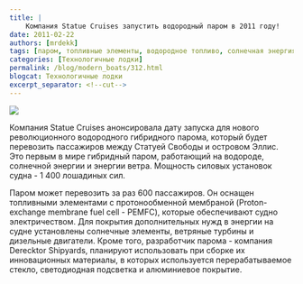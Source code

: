 ```yaml
---
title: |
    Компания Statue Cruises запустить водородный паром в 2011 году!
date: 2011-02-22
authors: [mrdekk]
tags: [паром, топливные элементы, водородное топливо, солнечная энергия, энергия ветра, дизель]
categories: [Технологичные лодки]
permalink: /blog/modern_boats/312.html
blogcat: Технологичные лодки
excerpt_separator: <!--cut-->
---
```



![](http://itw66.ru/uploads/images/00/00/01/2011/02/22/7377ee.jpg)


Компания Statue Cruises анонсировала дату запуска для нового революционного водородного гибридного парома, который будет перевозить пассажиров между Статуей Свободы и островом Эллис. Это первым в мире гибридный паром, работающий на водороде, солнечной энергии и энергии ветра. Мощность силовых установок судна - 1 400 лошадиных сил.

Паром может перевозить за раз 600 пассажиров. Он оснащен топливными элементами с протонообменной мембраной (Proton-exchange membrane fuel cell - PEMFC), которые обеспечивают судно электричеством. Для покрытия дополнительных нужд в энергии на судне установлены солнечные элементы, ветряные турбины и дизельные двигатели. Кроме того, разработчик парома - компания Derecktor Shipyards, планируют использовать при сборке их инновационных материалы, в которых используется перерабатываемое стекло, светодиодная подсветка и алюминиевое покрытие.
